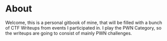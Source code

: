 # About

Welcome, this is a personal gitbook of mine, that will be filled with a bunch of CTF Writeups from events I participated in. I play the PWN Category, so the writeups are going to consist of mainly PWN challenges.
